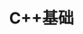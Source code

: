 ---
title: C++基础
shortTitle: C++基础
description: C++基础
category:
  - C++
  - Web
tag:
  - C++
  - Web
---